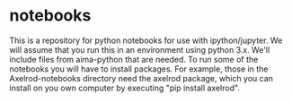 # notebooks

This is a repository for python notebooks for use with ipython/jupyter.  We will assume that you run this in an environment using python 3.x.  We'll include files from aima-python that are needed.  To run some of the notebooks you will have to install packages.  For example, those in the Axelrod-notebooks directory need the axelrod package, which you can install on you own computer by executing "pip install axelrod".
